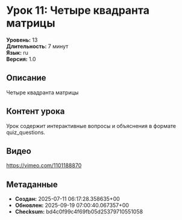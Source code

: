 # Урок 11: Четыре квадранта матрицы

**Уровень:** 13  
**Длительность:** 7 минут  
**Язык:** ru  
**Версия:** 1.0  

## Описание
Четыре квадранта матрицы

## Контент урока
Урок содержит интерактивные вопросы и объяснения в формате quiz_questions.

## Видео
https://vimeo.com/1101188870

## Метаданные
- **Создан:** 2025-07-11 06:17:28.358635+00
- **Обновлен:** 2025-09-19 07:00:40.067357+00
- **Checksum:** bd4c0f99c4f69fb05d25379710551058
